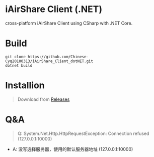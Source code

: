 # iAirShare Client (.NET)
cross-platform iAirShare Client using CSharp with .NET Core.

# Build
    git clone https://github.com/Chinese-Cyq20100313/iAirShare_Client_dotNET.git
    dotnet build

# Installion
> Download from [Releases](https://github.com/Chinese-Cyq20100313/iAirShare_Client_dotNET/releases)

# Q&A
> Q: System.Net.Http.HttpRequestException: Connection refused (127.0.0.1:10000)
- A: 没写选择服务器，使用的默认服务器地址 (127.0.0.1:10000)
